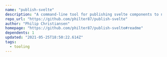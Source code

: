 ```yaml
---
name: "publish-svelte"
description: "A command-line tool for publishing svelte components to npm"
repo_url: "https://github.com/philter87/publish-svelte"
author: "Philip Christiansen"
homepage: "https://github.com/philter87/publish-svelte#readme"
dependents: 1
updated: "2021-05-25T18:50:22.614Z"
tags: 
  - tooling
---
```

